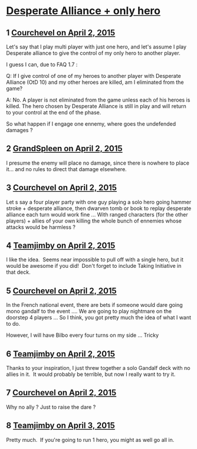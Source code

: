 # [Desperate Alliance + only hero](https://community.fantasyflightgames.com/topic/143575-desperate-alliance-only-hero/)

## 1 [Courchevel on April 2, 2015](https://community.fantasyflightgames.com/topic/143575-desperate-alliance-only-hero/?do=findComment&comment=1523857)

Let's say that I play multi player with just one hero, and let's assume I play Desperate alliance to give the control of my only hero to another player.

I guess I can, due to FAQ 1.7 :

Q: If I give control of one of my heroes to another player with Desperate Alliance (OtD 10) and my other heroes are killed, am I eliminated from the game?

A: No. A player is not eliminated from the game unless each of his heroes is killed. The hero chosen by Desperate Alliance is still in play and will return to your control at the end of the phase.

So what happen if I engage one ennemy, where goes the undefended damages ?

## 2 [GrandSpleen on April 2, 2015](https://community.fantasyflightgames.com/topic/143575-desperate-alliance-only-hero/?do=findComment&comment=1523903)

I presume the enemy will place no damage, since there is nowhere to place it... and no rules to direct that damage elsewhere.

## 3 [Courchevel on April 2, 2015](https://community.fantasyflightgames.com/topic/143575-desperate-alliance-only-hero/?do=findComment&comment=1523920)

Let s say a four player party with one guy playing a solo hero going hammer stroke + desperate alliance, then dwarven tomb or book to replay desperate alliance each turn would work fine ... With ranged characters (for the other players) + allies of your own killing the whole bunch of ennemies whose attacks would be harmless ?

## 4 [Teamjimby on April 2, 2015](https://community.fantasyflightgames.com/topic/143575-desperate-alliance-only-hero/?do=findComment&comment=1523974)

I like the idea.  Seems near impossible to pull off with a single hero, but it would be awesome if you did!  Don't forget to include Taking Initiative in that deck.

## 5 [Courchevel on April 2, 2015](https://community.fantasyflightgames.com/topic/143575-desperate-alliance-only-hero/?do=findComment&comment=1523990)

In the French national event, there are bets if someone would dare going mono gandalf to the event .... We are going to play nightmare on the doorstep 4 players ... So I think, you got pretty much the idea of what I want to do.

However, I will have Bilbo every four turns on my side ... Tricky

## 6 [Teamjimby on April 2, 2015](https://community.fantasyflightgames.com/topic/143575-desperate-alliance-only-hero/?do=findComment&comment=1524005)

Thanks to your inspiration, I just threw together a solo Gandalf deck with no allies in it.  It would probably be terrible, but now I really want to try it.

## 7 [Courchevel on April 2, 2015](https://community.fantasyflightgames.com/topic/143575-desperate-alliance-only-hero/?do=findComment&comment=1524045)

Why no ally ? Just to raise the dare ?

## 8 [Teamjimby on April 3, 2015](https://community.fantasyflightgames.com/topic/143575-desperate-alliance-only-hero/?do=findComment&comment=1524091)

Pretty much.  If you're going to run 1 hero, you might as well go all in.

